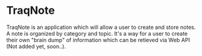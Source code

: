 # TraqNote

TraqNote is an application which will allow a user to create and store notes. 
A note is organized by category and topic. It's a way for a user to create their own "brain dump" of information which can be retieved via 
Web API (Not added yet, soon..).  
